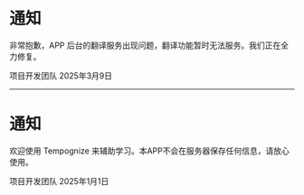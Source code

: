 # 通知

非常抱歉，APP 后台的翻译服务出现问题，翻译功能暂时无法服务。我们正在全力修复。

项目开发团队
2025年3月9日

---
# 通知

欢迎使用 Tempognize 来辅助学习。本APP不会在服务器保存任何信息，请放心使用。

项目开发团队
2025年1月1日
